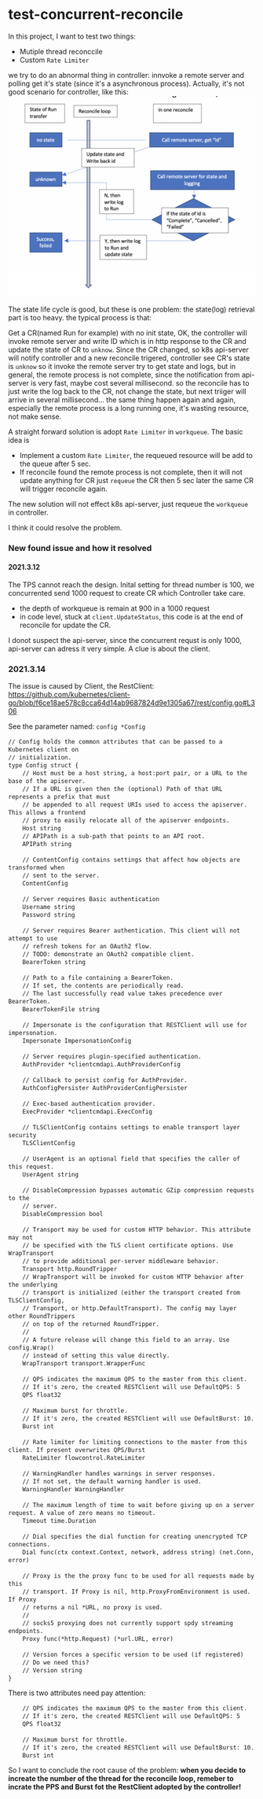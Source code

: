# test-concurrent-reconcile


In this project, I want to test two things:
- Mutiple thread reconccile
- Custom `Rate Limiter`


we try to do an abnormal thing in controller: innvoke a remote server and polling get it's state (since it's a asynchronous process).
Actually, it's not good scenario for controller, like this:
![abnormal case](https://github.com/vincent-pli/test-concurrent-reconcile/blob/main/concurrency-reconcile.png)




The state life cycle is good, but these is one problem: the state(log) retrieval part is too heavy.
the typical process is that:

Get a CR(named Run for example) with no init state, OK, the controller will invoke remote server and write ID which is in http response to the CR and update the state of CR to `unknow`.
Since the CR changed, so k8s api-server will notify controller and a new reconcile trigered, controller see CR's state is `unknow` so it invoke the remote server try to get state and logs, but in general, the remote process is not complete, since the notification from api-server is very fast, maybe cost several millisecond. so the reconcile has to just write the log back to the CR, not change the state, but next triiger will arrive in several millisecond... the same thing happen again and again, especially the remote process is a long running one, it's wasting resource, not make sense.

A straight forward solution is adopt `Rate Limiter` in `workqueue`.
The basic idea is 
- Implement a custom `Rate Limiter`, the requeued resource will be add to the queue after 5 sec.
- If reconcile found the remote process is not complete, then it will not update anything for CR just `requeue` the CR then 5 sec later the same CR will trigger reconcile again.


The new solution will not effect k8s api-server, just requeue the `workqueue` in controller.

I think it could resolve the problem.

### New found issue and how it resolved
#### 2021.3.12 
The TPS cannot reach the design.
Inital setting for thread number is 100, we concurrented send 1000 request to create CR which Controller take care.
- the depth of workqueue is remain at 900 in a 1000 request 
- in code level, stuck at `client.UpdateStatus`, this code is at the end of reconcile for update the CR.

I donot suspect the api-server, since the concurrent requst is only 1000, api-server can adress it very simple.
A clue is about the client.

### 2021.3.14
The issue is caused by Client, the RestClient:
https://github.com/kubernetes/client-go/blob/f6ce18ae578c8cca64d14ab9687824d9e1305a67/rest/config.go#L306

See the parameter named: `config *Config`
```
// Config holds the common attributes that can be passed to a Kubernetes client on
// initialization.
type Config struct {
	// Host must be a host string, a host:port pair, or a URL to the base of the apiserver.
	// If a URL is given then the (optional) Path of that URL represents a prefix that must
	// be appended to all request URIs used to access the apiserver. This allows a frontend
	// proxy to easily relocate all of the apiserver endpoints.
	Host string
	// APIPath is a sub-path that points to an API root.
	APIPath string

	// ContentConfig contains settings that affect how objects are transformed when
	// sent to the server.
	ContentConfig

	// Server requires Basic authentication
	Username string
	Password string

	// Server requires Bearer authentication. This client will not attempt to use
	// refresh tokens for an OAuth2 flow.
	// TODO: demonstrate an OAuth2 compatible client.
	BearerToken string

	// Path to a file containing a BearerToken.
	// If set, the contents are periodically read.
	// The last successfully read value takes precedence over BearerToken.
	BearerTokenFile string

	// Impersonate is the configuration that RESTClient will use for impersonation.
	Impersonate ImpersonationConfig

	// Server requires plugin-specified authentication.
	AuthProvider *clientcmdapi.AuthProviderConfig

	// Callback to persist config for AuthProvider.
	AuthConfigPersister AuthProviderConfigPersister

	// Exec-based authentication provider.
	ExecProvider *clientcmdapi.ExecConfig

	// TLSClientConfig contains settings to enable transport layer security
	TLSClientConfig

	// UserAgent is an optional field that specifies the caller of this request.
	UserAgent string

	// DisableCompression bypasses automatic GZip compression requests to the
	// server.
	DisableCompression bool

	// Transport may be used for custom HTTP behavior. This attribute may not
	// be specified with the TLS client certificate options. Use WrapTransport
	// to provide additional per-server middleware behavior.
	Transport http.RoundTripper
	// WrapTransport will be invoked for custom HTTP behavior after the underlying
	// transport is initialized (either the transport created from TLSClientConfig,
	// Transport, or http.DefaultTransport). The config may layer other RoundTrippers
	// on top of the returned RoundTripper.
	//
	// A future release will change this field to an array. Use config.Wrap()
	// instead of setting this value directly.
	WrapTransport transport.WrapperFunc

	// QPS indicates the maximum QPS to the master from this client.
	// If it's zero, the created RESTClient will use DefaultQPS: 5
	QPS float32

	// Maximum burst for throttle.
	// If it's zero, the created RESTClient will use DefaultBurst: 10.
	Burst int

	// Rate limiter for limiting connections to the master from this client. If present overwrites QPS/Burst
	RateLimiter flowcontrol.RateLimiter

	// WarningHandler handles warnings in server responses.
	// If not set, the default warning handler is used.
	WarningHandler WarningHandler

	// The maximum length of time to wait before giving up on a server request. A value of zero means no timeout.
	Timeout time.Duration

	// Dial specifies the dial function for creating unencrypted TCP connections.
	Dial func(ctx context.Context, network, address string) (net.Conn, error)

	// Proxy is the the proxy func to be used for all requests made by this
	// transport. If Proxy is nil, http.ProxyFromEnvironment is used. If Proxy
	// returns a nil *URL, no proxy is used.
	//
	// socks5 proxying does not currently support spdy streaming endpoints.
	Proxy func(*http.Request) (*url.URL, error)

	// Version forces a specific version to be used (if registered)
	// Do we need this?
	// Version string
}
```
There is two attributes need pay attention:
```
	// QPS indicates the maximum QPS to the master from this client.
	// If it's zero, the created RESTClient will use DefaultQPS: 5
	QPS float32

	// Maximum burst for throttle.
	// If it's zero, the created RESTClient will use DefaultBurst: 10.
	Burst int
  ```
  
  So I want to conclude the root cause of the problem:
  **when you decide to increate the number of the thread for the reconcile loop, remeber to incrate the PPS and Burst fot the RestClient adopted by the controller!**

